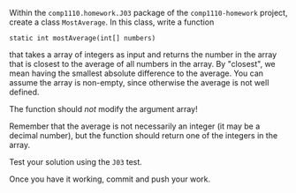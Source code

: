 
Within the `comp1110.homework.J03` package of the `comp1110-homework` project,
create a class `MostAverage`. In this class, write a function

```
static int mostAverage(int[] numbers)
```

that takes a array of integers as input and returns the number in the
array that is closest to the average of all numbers in the array. By
"closest", we mean having the smallest absolute difference to the
average. You can assume the array is non-empty, since otherwise the
average is not well defined.

The function should _not_ modify the argument array!

Remember that the average is not necessarily an integer (it may be a
decimal number), but the function should return one of the integers
in the array.

Test your solution using the `J03` test.

Once you have it working, commit and push your work.
